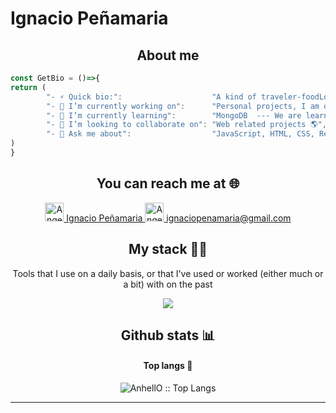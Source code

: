 # Ignacio Peñamaria

<h2 align="center">About me</h2>

```js
const GetBio = ()=>{
return (
        "- ⚡ Quick bio:":                    "A kind of traveler-foodLover-gamer-coder-programmer🚀",
		"- 🔭 I’m currently working on":      "Personal projects, I am open to work🙌",
		"- 🌱 I’m currently learning":        "MongoDB  --- We are learning new things all the time🧠",
		"- 👯 I’m looking to collaborate on": "Web related projects 🌎",
		"- 💬 Ask me about":                  "JavaScript, HTML, CSS, React, Redux,Node.js,Typescript",
)
}
```

<h2 align="center">You can reach me at 🌐</h2>

<p align="center">
  <a href="https://www.linkedin.com/in/ignacio-peniamaria-591865183/">
    <img src="https://www.vectorlogo.zone/logos/linkedin/linkedin-icon.svg" alt="Angel Santiago Jaime Zavala's LinkedIn Profile" height="30" width="30">
  Ignacio Peñamaria
  </a>
  <a href="ignaciopenamaria@gmail.com">
    <img src="https://www.vectorlogo.zone/logos/gmail/gmail-icon.svg" alt="Angel Santiago Jaime Zavala's LinkedIn Profile" height="30" width="30">
  ignaciopenamaria@gmail.com
  </a>
</p>

<h2 align="center">My stack 👨‍💻</h2>

<p align="center">Tools that I use on a daily basis, or that I've used or worked (either much or a bit) with on the past</p>
<p align="center">
  <a href="https://stackshare.io/anhello/my-personal-stack">
    <img src="https://camo.githubusercontent.com/ee71fcc1aa3d059265517741dffc4161922fd744377e7a5f07c43381d0aa9aac/68747470733a2f2f696d672e736869656c64732e696f2f62616467652f747970657363726970742d2532333030374143432e7376673f7374796c653d666f722d7468652d6261646765266c6f676f3d74797065736372697074266c6f676f436f6c6f723d7768697465" />
  </a>
</p>

<h2 align="center">Github stats 📊</h2>
<h4 align="center">Top langs 👅</h4>

<p align="center"><img src="https://github-readme-stats.vercel.app/api/top-langs/?username=nachitoxx6262&langs_count=10&theme=tokyonight&layout=compact" alt="AnhellO :: Top Langs" /></p>


---

